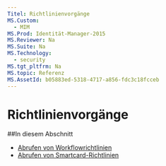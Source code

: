 ```yaml
---
Titel: Richtlinienvorgänge
MS.Custom:
  - MIM
MS.Prod: Identität-Manager-2015
MS.Reviewer: Na
MS.Suite: Na
MS.Technology:
  - security
MS.tgt_pltfrm: Na
MS.topic: Referenz
MS.AssetId: b05883ed-5318-4717-a856-fdc3c18fcceb
---
```

# Richtlinienvorgänge

##In diesem Abschnitt

- [Abrufen von Workflowrichtlinien](get-workflow-policy.md)
- [Abrufen von Smartcard-Richtlinien](get-smartcard-policy.md)
<!--HONumber=Mar16_HO1-->
